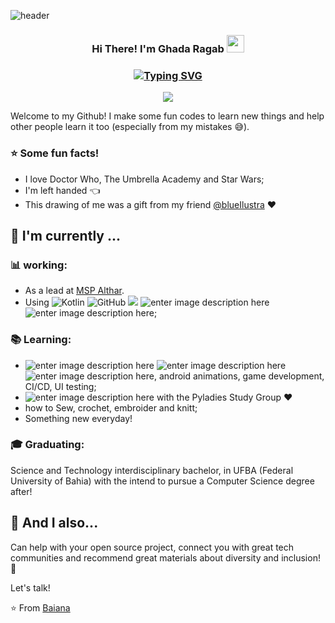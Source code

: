
![header](https://capsule-render.vercel.app/api?type=wave&color=gradient&height=150&section=header)

<h3 align="center">
Hi There! I'm Ghada Ragab
  <img src="https://media.giphy.com/media/hvRJCLFzcasrR4ia7z/giphy.gif" width="28">
</h3>
<h3 align="center">
 
[![Typing SVG](https://readme-typing-svg.demolab.com?font=Edu+NSW+ACT+Foundation&weight=500&size=30&pause=1000&color=F70404&width=435&lines=Flutter+Developer;Mobile+Developer)](https://git.io/typing-svg)

</h3>

<!-- Typing SVG by DenverCoder1 - https://github.com/DenverCoder1/readme-typing-svg -->
<p align="center">
  <a href="https://github.com/DenverCoder1/readme-typing-svg"><img src="https://readme-typing-svg.herokuapp.com/?lines=Flutter%20Developer;Mobile%20Developer;Always%20learning%20new%20things&font=Fira%20Code&center=true&width=440&height=45&color=f75c7e&vCenter=true&size=22"></a>
</p>

Welcome to my Github! I make some fun codes to learn new things and help other people learn it too (especially from my mistakes :sweat_smile:).

### :star: Some fun facts!
- I love Doctor Who, The Umbrella Academy and Star Wars;
 - I'm left handed  :point_left: 
 - This drawing of me was a gift from my friend [@blueIlustra](https://www.instagram.com/blueilustra/) :heart: 

##  :calendar: I'm currently  ...

### :bar_chart: working:

- As a lead at [MSP Althar](https://www.linkedin.com/company/msp-althar).
 - Using ![Kotlin](https://img.shields.io/badge/-kotlin-006a71?&logo=kotlin) ![GitHub](https://img.shields.io/badge/-GitHub-181717?&logo=github) ![](https://img.shields.io/badge/-Git-black?style=plastic&logo=git) ![enter image description here](https://img.shields.io/badge/-Android-3e9e06?&logo=android) ![enter image description here](https://img.shields.io/badge/-gitflow-05a698?&logo=git);
 
 ### :books: Learning:
 - ![enter image description here](https://img.shields.io/badge/-Flutter-5dcede?&logo=flutter) ![enter image description here](https://img.shields.io/badge/-Dart-0d91a3?&logo=dart) ![enter image description here](https://img.shields.io/badge/-Swift-964b09?&logo=swift), android animations, game development, CI/CD, UI testing;
 - ![enter image description here](https://img.shields.io/badge/-Python-780723?&logo=python) with the Pyladies Study Group :heart:
 - how to Sew, crochet, embroider and knitt; 
 - Something new everyday! 

### :mortar_board: Graduating:
Science and Technology interdisciplinary bachelor, in UFBA (Federal University of Bahia) with the intend to pursue a Computer Science degree after!

## :speech_balloon: And I also...
Can help with your open source project, connect you with great tech communities and recommend great materials about diversity and inclusion! 🎉

Let's talk! 

⭐️ From [Baiana](https://github.com/baiana)
